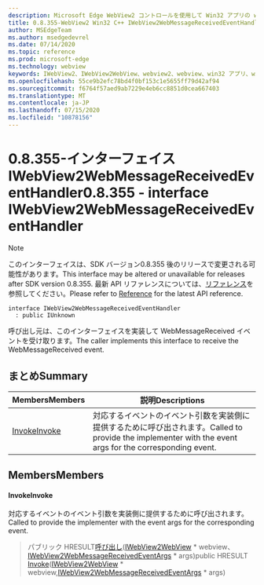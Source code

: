 ```yaml
---
description: Microsoft Edge WebView2 コントロールを使用して Win32 アプリの web コンテンツをホストする
title: 0.8.355-WebView2 Win32 C++ IWebView2WebMessageReceivedEventHandler
author: MSEdgeTeam
ms.author: msedgedevrel
ms.date: 07/14/2020
ms.topic: reference
ms.prod: microsoft-edge
ms.technology: webview
keywords: IWebView2、IWebView2WebView、webview2、webview、win32 アプリ、win32、edge
ms.openlocfilehash: 55ce9b2efc78bd4f0bf153c1e5655ff79d42af94
ms.sourcegitcommit: f6764f57aed9ab7229e4eb6cc8851d0cea667403
ms.translationtype: MT
ms.contentlocale: ja-JP
ms.lasthandoff: 07/15/2020
ms.locfileid: "10878156"
---
```

# <span data-ttu-id="02193-104">0.8.355-インターフェイス IWebView2WebMessageReceivedEventHandler</span><span class="sxs-lookup"><span data-stu-id="02193-104">0.8.355 - interface IWebView2WebMessageReceivedEventHandler</span></span> 

> [!NOTE]
> <span data-ttu-id="02193-105">このインターフェイスは、SDK バージョン0.8.355 後のリリースで変更される可能性があります。</span><span class="sxs-lookup"><span data-stu-id="02193-105">This interface may be altered or unavailable for releases after SDK version 0.8.355.</span></span> <span data-ttu-id="02193-106">最新 API リファレンスについては、[リファレンス](../../../webview2-api-reference.md)を参照してください。</span><span class="sxs-lookup"><span data-stu-id="02193-106">Please refer to [Reference](../../../webview2-api-reference.md) for the latest API reference.</span></span>

```
interface IWebView2WebMessageReceivedEventHandler
  : public IUnknown
```

<span data-ttu-id="02193-107">呼び出し元は、このインターフェイスを実装して WebMessageReceived イベントを受け取ります。</span><span class="sxs-lookup"><span data-stu-id="02193-107">The caller implements this interface to receive the WebMessageReceived event.</span></span>

## <span data-ttu-id="02193-108">まとめ</span><span class="sxs-lookup"><span data-stu-id="02193-108">Summary</span></span>

 <span data-ttu-id="02193-109">Members</span><span class="sxs-lookup"><span data-stu-id="02193-109">Members</span></span>                        | <span data-ttu-id="02193-110">説明</span><span class="sxs-lookup"><span data-stu-id="02193-110">Descriptions</span></span>
--------------------------------|---------------------------------------------
[<span data-ttu-id="02193-111">Invoke</span><span class="sxs-lookup"><span data-stu-id="02193-111">Invoke</span></span>](#invoke) | <span data-ttu-id="02193-112">対応するイベントのイベント引数を実装側に提供するために呼び出されます。</span><span class="sxs-lookup"><span data-stu-id="02193-112">Called to provide the implementer with the event args for the corresponding event.</span></span>

## <span data-ttu-id="02193-113">Members</span><span class="sxs-lookup"><span data-stu-id="02193-113">Members</span></span>

#### <span data-ttu-id="02193-114">Invoke</span><span class="sxs-lookup"><span data-stu-id="02193-114">Invoke</span></span> 

<span data-ttu-id="02193-115">対応するイベントのイベント引数を実装側に提供するために呼び出されます。</span><span class="sxs-lookup"><span data-stu-id="02193-115">Called to provide the implementer with the event args for the corresponding event.</span></span>

> <span data-ttu-id="02193-116">パブリック HRESULT[呼び出し](#invoke)([IWebView2WebView](IWebView2WebView.md) \* webview、[IWebView2WebMessageReceivedEventArgs](IWebView2WebMessageReceivedEventArgs.md) \* args)</span><span class="sxs-lookup"><span data-stu-id="02193-116">public HRESULT [Invoke](#invoke)([IWebView2WebView](IWebView2WebView.md) \* webview,[IWebView2WebMessageReceivedEventArgs](IWebView2WebMessageReceivedEventArgs.md) \* args)</span></span>

